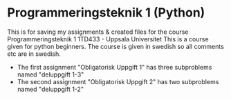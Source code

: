 # Programmeringsteknik 1 (Python)
This is for saving my assignments & created files for the course Programmeringsteknik 1 1TD433 - Uppsala Universitet
This is a course given for python beginners. The course is given in swedish so all comments etc are in swedish.

* The first assignment "Obligatorisk Uppgift 1" has three subproblems named "deluppgift 1-3"
* The second assignment "Obligatorisk Uppgift 2" has two subproblems named "deluppgift 1-2"
